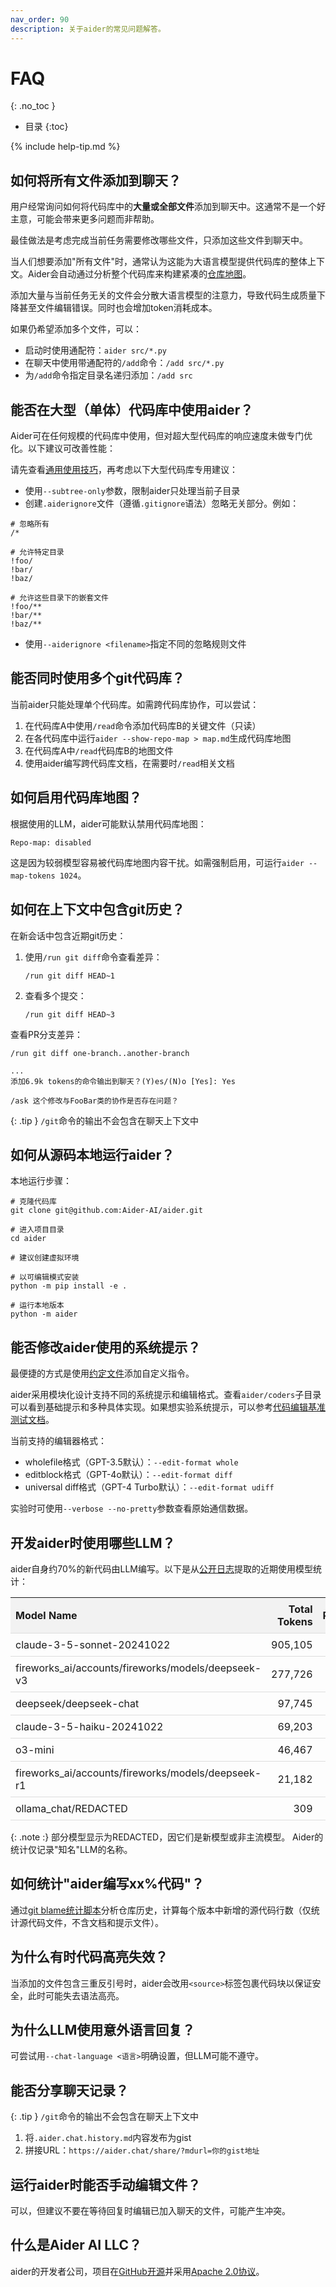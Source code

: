 ```yaml
---
nav_order: 90
description: 关于aider的常见问题解答。
---
```


# FAQ
{: .no_toc }

- 目录
{:toc}

{% include help-tip.md %}

## 如何将所有文件添加到聊天？

用户经常询问如何将代码库中的**大量或全部文件**添加到聊天中。这通常不是一个好主意，可能会带来更多问题而非帮助。

最佳做法是考虑完成当前任务需要修改哪些文件，只添加这些文件到聊天中。

当人们想要添加"所有文件"时，通常认为这能为大语言模型提供代码库的整体上下文。Aider会自动通过分析整个代码库来构建紧凑的[仓库地图](https://aider.chat/2023/10/22/repomap.html)。

添加大量与当前任务无关的文件会分散大语言模型的注意力，导致代码生成质量下降甚至文件编辑错误。同时也会增加token消耗成本。

如果仍希望添加多个文件，可以：
- 启动时使用通配符：`aider src/*.py`
- 在聊天中使用带通配符的`/add`命令：`/add src/*.py`
- 为`/add`命令指定目录名递归添加：`/add src`

## 能否在大型（单体）代码库中使用aider？

Aider可在任何规模的代码库中使用，但对超大型代码库的响应速度未做专门优化。以下建议可改善性能：

请先查看[通用使用技巧](/docs/usage/tips.html)，再考虑以下大型代码库专用建议：

- 使用`--subtree-only`参数，限制aider只处理当前子目录
- 创建`.aiderignore`文件（遵循`.gitignore`语法）忽略无关部分。例如：

```
# 忽略所有
/*

# 允许特定目录
!foo/
!bar/
!baz/

# 允许这些目录下的嵌套文件
!foo/**
!bar/**
!baz/**
```

- 使用`--aiderignore <filename>`指定不同的忽略规则文件

## 能否同时使用多个git代码库？

当前aider只能处理单个代码库。如需跨代码库协作，可以尝试：

1. 在代码库A中使用`/read`命令添加代码库B的关键文件（只读）
2. 在各代码库中运行`aider --show-repo-map > map.md`生成代码库地图
3. 在代码库A中`/read`代码库B的地图文件
4. 使用aider编写跨代码库文档，在需要时`/read`相关文档

## 如何启用代码库地图？

根据使用的LLM，aider可能默认禁用代码库地图：
```
Repo-map: disabled
```
这是因为较弱模型容易被代码库地图内容干扰。如需强制启用，可运行`aider --map-tokens 1024`。

## 如何在上下文中包含git历史？

在新会话中包含近期git历史：
1. 使用`/run git diff`命令查看差异：
   ``` 
   /run git diff HEAD~1
   ```
2. 查看多个提交：
   ``` 
   /run git diff HEAD~3
   ```

查看PR分支差异：
``` 
/run git diff one-branch..another-branch

...
添加6.9k tokens的命令输出到聊天？(Y)es/(N)o [Yes]: Yes

/ask 这个修改与FooBar类的协作是否存在问题？
```

{: .tip }
`/git`命令的输出不会包含在聊天上下文中

## 如何从源码本地运行aider？

本地运行步骤：
```
# 克隆代码库
git clone git@github.com:Aider-AI/aider.git

# 进入项目目录
cd aider

# 建议创建虚拟环境

# 以可编辑模式安装
python -m pip install -e .

# 运行本地版本
python -m aider
```


## 能否修改aider使用的系统提示？

最便捷的方式是使用[约定文件](https://aider.chat/docs/usage/conventions.html)添加自定义指令。

aider采用模块化设计支持不同的系统提示和编辑格式。查看`aider/coders`子目录可以看到基础提示和多种具体实现。如果想实验系统提示，可以参考[代码编辑基准测试文档](https://aider.chat/docs/benchmarks.html)。

当前支持的编辑器格式：
- wholefile格式（GPT-3.5默认）：`--edit-format whole`
- editblock格式（GPT-4o默认）：`--edit-format diff` 
- universal diff格式（GPT-4 Turbo默认）：`--edit-format udiff`

实验时可使用`--verbose --no-pretty`参数查看原始通信数据。

## 开发aider时使用哪些LLM？

aider自身约70%的新代码由LLM编写。以下是从[公开日志](https://github.com/aider-ai/aider/blob/main/aider/website/assets/sample-analytics.jsonl)提取的近期使用模型统计：

<!--[[[cog
import sys
sys.path.append(".")
import scripts.my_models as my_models
stats = my_models.collect_model_stats()
html = my_models.format_html_table(stats)
cog.out(html)
]]]-->
<style>
table { border-collapse: collapse; width: 100%; }
th, td { padding: 8px; text-align: left; border-bottom: 1px solid #ddd; }
th { background-color: #f2f2f2; }
tr:hover { background-color: #f5f5f5; }
.right { text-align: right; }
</style>
<table>
<tr><th>Model Name</th><th class='right'>Total Tokens</th><th class='right'>Percent</th></tr>
<tr><td>claude-3-5-sonnet-20241022</td><td class='right'>905,105</td><td class='right'>63.8%</td></tr>
<tr><td>fireworks_ai/accounts/fireworks/models/deepseek-v3</td><td class='right'>277,726</td><td class='right'>19.6%</td></tr>
<tr><td>deepseek/deepseek-chat</td><td class='right'>97,745</td><td class='right'>6.9%</td></tr>
<tr><td>claude-3-5-haiku-20241022</td><td class='right'>69,203</td><td class='right'>4.9%</td></tr>
<tr><td>o3-mini</td><td class='right'>46,467</td><td class='right'>3.3%</td></tr>
<tr><td>fireworks_ai/accounts/fireworks/models/deepseek-r1</td><td class='right'>21,182</td><td class='right'>1.5%</td></tr>
<tr><td>ollama_chat/REDACTED</td><td class='right'>309</td><td class='right'>0.0%</td></tr>
</table>

{: .note :}
部分模型显示为REDACTED，因它们是新模型或非主流模型。
Aider的统计仅记录"知名"LLM的名称。
<!--[[[end]]]-->

## 如何统计"aider编写xx%代码"？

通过[git blame统计脚本](https://github.com/Aider-AI/aider/blob/main/scripts/blame.py)分析仓库历史，计算每个版本中新增的源代码行数（仅统计源代码文件，不含文档和提示文件）。

## 为什么有时代码高亮失效？

当添加的文件包含三重反引号时，aider会改用`<source>`标签包裹代码块以保证安全，此时可能失去语法高亮。

## 为什么LLM使用意外语言回复？

可尝试用`--chat-language <语言>`明确设置，但LLM可能不遵守。

## 能否分享聊天记录？

{: .tip }
`/git`命令的输出不会包含在聊天上下文中

1. 将`.aider.chat.history.md`内容发布为gist
2. 拼接URL：`https://aider.chat/share/?mdurl=你的gist地址`

## 运行aider时能否手动编辑文件？

可以，但建议不要在等待回复时编辑已加入聊天的文件，可能产生冲突。

## 什么是Aider AI LLC？

aider的开发者公司，项目在[GitHub开源](https://github.com/Aider-AI/aider)并采用[Apache 2.0协议](https://github.com/Aider-AI/aider/blob/main/LICENSE.txt)。


<div style="height:80vh"></div>

